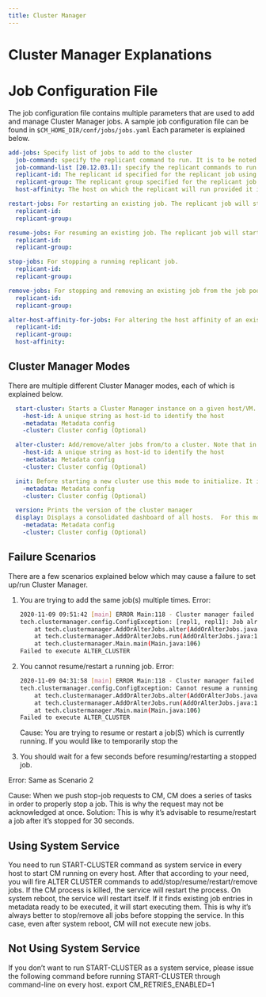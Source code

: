 ```yaml
---
title: Cluster Manager
---
```

# Cluster Manager Explanations

# Job Configuration File
The job configuration file contains multiple parameters that are used to add and manage Cluster Manager jobs. A sample job configuration file can be found in ```$CM_HOME_DIR/conf/jobs/jobs.yaml``` Each parameter is explained below.
  ```YAML
  add-jobs: Specify list of jobs to add to the cluster
    job-command: specify the replicant command to run. It is to be noted that the binary and the config path specified in the command must contain the binary/config files in all the VMs in the cluster. If binary/config is in different paths in different machines, use environment variable(s) in the command to redirect to the correct path in each machine. The job command and all CM commands should not contain the same --metadata switch.
    job-command-list [20.12.03.1]: specify the replicant commands to run. It is similar to job-command but different in the fact that you can provide multiple job-commands where every job-command can point to a replicant command connecting to source db node. If you have source HA in your system, you can add separate replicant jobs connecting each one of the database nodes. In case of source primary failover, CM will use the next job command to connect to secondary/tertiary and so on.  You need to specify either job-command or job-command-list.
    replicant-id: The replicant id specified for the replicant job using the --id argument. If --id has not been used, “default” should be specified.
    replicant-group: The replicant group specified for the replicant job in the distribution config. If it is not a distributed job, this field can be left empty.
    host-affinity: The host on which the replicant will run provided it is alive. The host name specified here should match one of the host-ids specified in the start-cluster command.

  restart-jobs: For restarting an existing job. The replicant job will start a fresh replication.
    replicant-id:
    replicant-group:

  resume-jobs: For resuming an existing job. The replicant job will start from where it left off.
    replicant-id:
    replicant-group:

  stop-jobs: For stopping a running replicant job.
    replicant-id:
    replicant-group:

  remove-jobs: For stopping and removing an existing job from the job pool.
    replicant-id:
    replicant-group:

  alter-host-affinity-for-jobs: For altering the host affinity of an existing job. The job will move to the new host.
    replicant-id:
    replicant-group:
    host-affinity:
  ```


## Cluster Manager Modes
There are multiple different Cluster Manager modes, each of which is explained below.
  ```YAML
    start-cluster: Starts a Cluster Manager instance on a given host/VM. For this mode we need to specify:
      -host-id: A unique string as host-id to identify the host
      -metadata: Metadata config
      -cluster: Cluster config (Optional)

    alter-cluster: Add/remove/alter jobs from/to a cluster. Note that in order to add/alter jobs to cluster, the    alter-cluster mode needs to be executed only once from any of the VMs, all CMs will automatically pick up the newly added/altered jobs. For this mode we need to specify:
      -host-id: A unique string as host-id to identify the host
      -metadata: Metadata config
      -cluster: Cluster config (Optional)

    init: Before starting a new cluster use this mode to initialize. It initializes the state of the cluster. For this mode we need to specify:
      -metadata: Metadata config
      -cluster: Cluster config (Optional)

    version: Prints the version of the cluster manager
    display: Displays a consolidated dashboard of all hosts.  For this mode we need to specify:
      -metadata: Metadata config
      -cluster: Cluster config (Optional)
  ```

## Failure Scenarios
There are a few scenarios explained below which may cause a failure to set up/run Cluster Manager.

1.	You are trying to add the same job(s) multiple times.
    Error:
    ```BASH
    2020-11-09 09:51:42 [main] ERROR Main:118 - Cluster manager failed
    tech.clustermanager.config.ConfigException: [repl1, repl1]: Job already exists
        at tech.clustermanager.AddOrAlterJobs.alter(AddOrAlterJobs.java:88)
        at tech.clustermanager.AddOrAlterJobs.run(AddOrAlterJobs.java:194)
        at tech.clustermanager.Main.main(Main.java:106)
    Failed to execute ALTER_CLUSTER
    ```

2.	You cannot resume/restart a running job.
    Error:
    ```BASH
    2020-11-09 04:31:58 [main] ERROR Main:118 - Cluster manager failed
    tech.clustermanager.config.ConfigException: Cannot resume a running job. Please stop job first
        at tech.clustermanager.AddOrAlterJobs.alter(AddOrAlterJobs.java:116)
        at tech.clustermanager.AddOrAlterJobs.run(AddOrAlterJobs.java:194)
        at tech.clustermanager.Main.main(Main.java:106)
    Failed to execute ALTER_CLUSTER
    ```
    Cause: You are trying to resume or restart a job(S) which is currently running. If you would like to temporarily stop the

  3.	You should wait for a few seconds before resuming/restarting a stopped job.

  Error: Same as Scenario 2

  Cause: When we push stop-job requests to CM, CM does a series of tasks in order to properly stop a job. This is why the request may not be acknowledged at once.
  Solution: This is why it’s advisable to resume/restart a job after it’s stopped for 30 seconds.

## Using System Service

You need to run START-CLUSTER command as system service in every host to start CM running on every host. After that according to your need, you will fire ALTER CLUSTER commands to add/stop/resume/restart/remove jobs. If the CM process is killed, the service will restart the process. On system reboot, the service will restart itself. If it finds existing job entries in metadata ready to be executed, it will start executing them. This is why it’s always better to stop/remove all jobs before stopping the service. In this case, even after system reboot, CM will not execute new jobs.

## Not Using System Service

If you don’t want to run START-CLUSTER as a system service, please issue the following command before running START-CLUSTER through command-line on every host.
export CM_RETRIES_ENABLED=1
